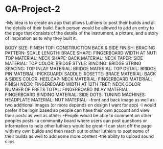 # GA-Project-2

-My idea is to create an app that allows Luthiers to post their builds and all the details of their build. Each person would be allowed to add an entry to the page that consists of the details of the instrument, a picture, and a story of inspiration as to why they built it.

 BODY SIZE:
FINISH TOP:
CONSTRUCTION
BACK & SIDE FINISH:
BRACING PATTERN:
SCALE LENGTH:
BRACE SHAPE:
FINGERBOARD WIDTH AT NUT:
TOP MATERIAL:
NECK SHAPE:
BACK MATERIAL:
NECK TAPER:
SIDE MATERIAL:
TOP COLOR:
BRIDGE STYLE:
BINDING:
BRIDGE STRING SPACING:
TOP INLAY MATERIAL:
BRIDGE MATERIAL:
TOP DETAIL:
BRIDGE PIN MATERIAL:
PICKGUARD:
SADDLE:
ROSETTE:
BRACE MATERIAL:
BACK & SIDES COLOR:
HEELCAP:
NECK MATERIAL:
FINGERBOARD MATERIAL:
FINISH NECK:
FINGERBOARD WIDTH AT 12TH FRET:
NECK COLOR:
NUMBER OF FRETS TOTAL:
FINGERBOARD INLAY MATERIAL:
FINGERBOARD BINDING MATERIAL:
SIDE DOTS:
TUNING MACHINES:
HEADPLATE MATERIAL:
NUT MATERIAL:
-front and back image as well as two additional images (or more depends on design I want for app)
-I would prefer it be login based so people can have their own account and view their posts as well as others
-People would be able to comment on other peoples posts
-a community board where users can post questions or information to help other luthiers would be great
-I can start off the page with my own builds and then reach out to other luthiers to post some of their builds as well to add some more content
-the ability to upload sound clips
